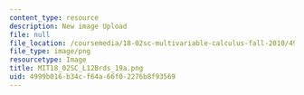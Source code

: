 ```yaml
---
content_type: resource
description: New image Upload
file: null
file_location: /coursemedia/18-02sc-multivariable-calculus-fall-2010/4999b016b34cf64a66f02276b8f93569_MIT18_02SC_L12Brds_19a.png
file_type: image/png
resourcetype: Image
title: MIT18_02SC_L12Brds_19a.png
uid: 4999b016-b34c-f64a-66f0-2276b8f93569
---
```

